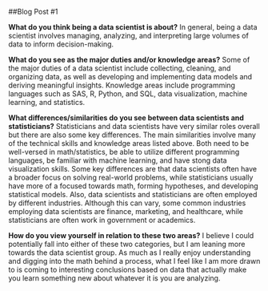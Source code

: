 ##Blog Post #1

**What do you think being a data scientist is about?**
In general, being a data scientist involves managing, analyzing, and interpreting large volumes of data to inform decision-making.

**What do you see as the major duties and/or knowledge areas?**
Some of the major duties of a data scientist include collecting, cleaning, and organizing data, as well as developing and implementing data models and deriving meaningful insights. Knowledge areas include programming languages such as SAS, R, Python, and SQL, data visualization, machine learning, and statistics.

**What differences/similarities do you see between data scientists and statisticians?**
Statisticians and data scientists have very similar roles overall but there are also some key differences. The main similarities involve many of the technical skills and knowledge areas listed above. Both need to be well-versed in math/statistics, be able to utilize different programming languages, be familiar with machine learning, and have stong data visualization skills. Some key differences are that data scientists often have a broader focus on solving real-world problems, while statisticians usually have more of a focused towards math, forming hypotheses, and developing statistical models. Also, data scientists and statisticians are often employed by different industries. Although this can vary, some common industries employing data scientists are finance, marketing, and healthcare, while statisticians are often work in government or academics.

**How do you view yourself in relation to these two areas?**
I believe I could potentially fall into either of these two categories, but I am leaning more towards the data scientist group. As much as I really enjoy understanding and digging into the math behind a process, what I feel like I am more drawn to is coming to interesting conclusions based on data that actually make you learn something new about whatever it is you are analyzing.
